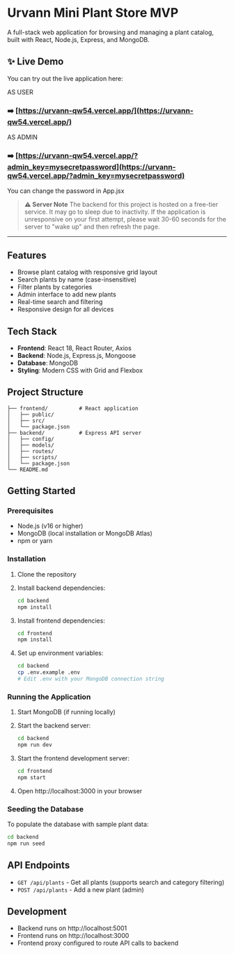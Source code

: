 # Urvann Mini Plant Store MVP

A full-stack web application for browsing and managing a plant catalog, built with React, Node.js, Express, and MongoDB.

## ✨ Live Demo

You can try out the live application here:

 AS USER

### ➡️ **[https://urvann-qw54.vercel.app/](https://urvann-qw54.vercel.app/)**

AS ADMIN

### ➡️ **[https://urvann-qw54.vercel.app/?admin_key=mysecretpassword](https://urvann-qw54.vercel.app/?admin_key=mysecretpassword)**

You can change the password in App.jsx

> **⚠️ Server Note**
> The backend for this project is hosted on a free-tier service. It may go to sleep due to inactivity. If the application is unresponsive on your first attempt, please wait 30-60 seconds for the server to "wake up" and then refresh the page.

---
## Features

- Browse plant catalog with responsive grid layout
- Search plants by name (case-insensitive)
- Filter plants by categories
- Admin interface to add new plants
- Real-time search and filtering
- Responsive design for all devices

## Tech Stack

- **Frontend**: React 18, React Router, Axios
- **Backend**: Node.js, Express.js, Mongoose
- **Database**: MongoDB
- **Styling**: Modern CSS with Grid and Flexbox

## Project Structure

```
├── frontend/          # React application
│   ├── public/
│   ├── src/
│   └── package.json
├── backend/           # Express API server
│   ├── config/
│   ├── models/
│   ├── routes/
│   ├── scripts/
│   └── package.json
└── README.md
```

## Getting Started

### Prerequisites

- Node.js (v16 or higher)
- MongoDB (local installation or MongoDB Atlas)
- npm or yarn

### Installation

1. Clone the repository
2. Install backend dependencies:
   ```bash
   cd backend
   npm install
   ```

3. Install frontend dependencies:
   ```bash
   cd frontend
   npm install
   ```

4. Set up environment variables:
   ```bash
   cd backend
   cp .env.example .env
   # Edit .env with your MongoDB connection string
   ```

### Running the Application

1. Start MongoDB (if running locally)

2. Start the backend server:
   ```bash
   cd backend
   npm run dev
   ```

3. Start the frontend development server:
   ```bash
   cd frontend
   npm start
   ```

4. Open http://localhost:3000 in your browser

### Seeding the Database

To populate the database with sample plant data:

```bash
cd backend
npm run seed
```

## API Endpoints

- `GET /api/plants` - Get all plants (supports search and category filtering)
- `POST /api/plants` - Add a new plant (admin)

## Development

- Backend runs on http://localhost:5001
- Frontend runs on http://localhost:3000
- Frontend proxy configured to route API calls to backend

